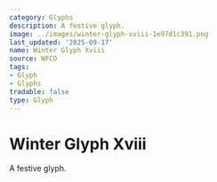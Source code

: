 ```yaml
---
category: Glyphs
description: A festive glyph.
image: ../images/winter-glyph-xviii-1e97d1c391.png
last_updated: '2025-09-17'
name: Winter Glyph Xviii
source: WFCD
tags:
- Glyph
- Glyphs
tradable: false
type: Glyph
---
```


# Winter Glyph Xviii

A festive glyph.

